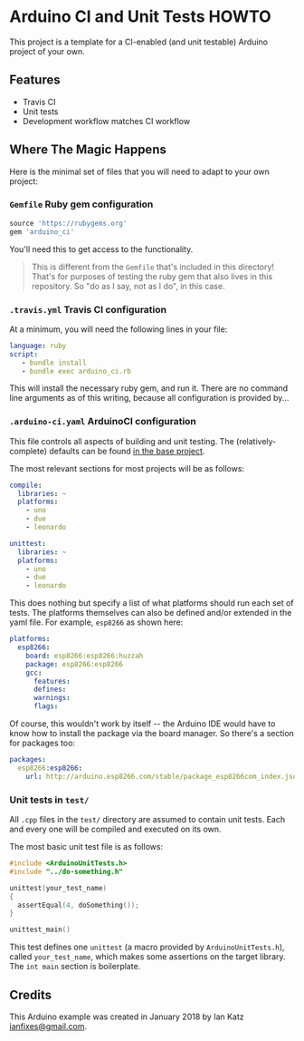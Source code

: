 # Arduino CI and Unit Tests HOWTO

This project is a template for a CI-enabled (and unit testable) Arduino project of your own.


## Features

* Travis CI
* Unit tests
* Development workflow matches CI workflow

## Where The Magic Happens

Here is the minimal set of files that you will need to adapt to your own project:


### `Gemfile` Ruby gem configuration

```ruby
source 'https://rubygems.org'
gem 'arduino_ci'
```

You'll need this to get access to the functionality.

> This is different from the `Gemfile` that's included in this directory!  That's for purposes of testing the ruby gem that also lives in this repository.  So "do as I say, not as I do", in this case.


### `.travis.yml` Travis CI configuration

At a minimum, you will need the following lines in your file:

```yaml
language: ruby
script:
   - bundle install
   - bundle exec arduino_ci.rb
```

This will install the necessary ruby gem, and run it.  There are no command line arguments as of this writing, because all configuration is provided by...

### `.arduino-ci.yaml` ArduinoCI configuration

This file controls all aspects of building and unit testing.  The (relatively-complete) defaults can be found [in the base project](../../misc/default.yml).

The most relevant sections for most projects will be as follows:

```yaml
compile:
  libraries: ~
  platforms:
    - uno
    - due
    - leonardo

unittest:
  libraries: ~
  platforms:
    - uno
    - due
    - leonardo
```

This does nothing but specify a list of what platforms should run each set of tests.  The platforms themselves can also be defined and/or extended in the yaml file.  For example, `esp8266` as shown here:

```yaml
platforms:
  esp8266:
    board: esp8266:esp8266:huzzah
    package: esp8266:esp8266
    gcc:
      features:
      defines:
      warnings:
      flags:
```

Of course, this wouldn't work by itself -- the Arduino IDE would have to know how to install the package via the board manager.  So there's a section for packages too:

```yaml
packages:
  esp8266:esp8266:
    url: http://arduino.esp8266.com/stable/package_esp8266com_index.json
```

### Unit tests in `test/`

All `.cpp` files in the `test/` directory are assumed to contain unit tests.  Each and every one will be compiled and executed on its own.

The most basic unit test file is as follows:

```C++
#include <ArduinoUnitTests.h>
#include "../do-something.h"

unittest(your_test_name)
{
  assertEqual(4, doSomething());
}

unittest_main()
```

This test defines one `unittest` (a macro provided by `ArduinoUnitTests.h`), called `your_test_name`, which makes some assertions on the target library.  The `int main` section is boilerplate.


## Credits

This Arduino example was created in January 2018 by Ian Katz <ianfixes@gmail.com>.
